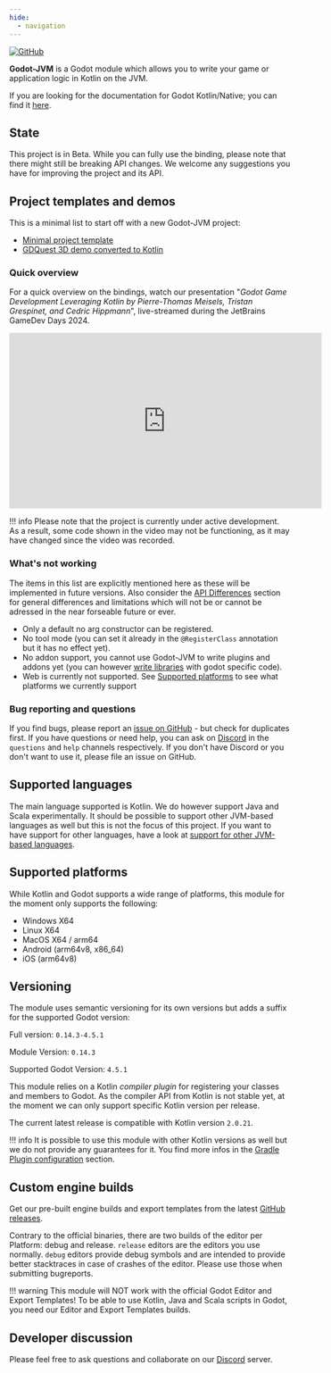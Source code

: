 ```yaml
---
hide:
  - navigation
---
```



[![GitHub](https://img.shields.io/github/license/utopia-rise/godot-jvm?style=flat-square)](LICENSE)

**Godot-JVM** is a Godot module which allows you to write your game or application logic in Kotlin on the JVM.

If you are looking for the documentation for Godot Kotlin/Native; you can find it [here](https://godot-kotlin.readthedocs.io/en/latest/).

## State

This project is in Beta. While you can fully use the binding, please note that there might still be breaking API changes. We welcome any suggestions you have for improving the project and its API.

## Project templates and demos

This is a minimal list to start off with a new Godot-JVM project:

- [Minimal project template](https://github.com/utopia-rise/godot-kotlin-project-template)
- [GDQuest 3D demo converted to Kotlin](https://github.com/utopia-rise/godot-kotlin-3d-demo)

### Quick overview

For a quick overview on the bindings, watch our presentation "*Godot Game Development Leveraging Kotlin by Pierre-Thomas Meisels, Tristan Grespinet, and Cedric Hippmann*", live-streamed during the JetBrains GameDev Days 2024.

<iframe width="560" height="315" src="https://www.youtube.com/embed/Td7JbrGGa8o?si=lsmxnOJZmIiqpVk5" title="YouTube video player" frameborder="0" allow="accelerometer; autoplay; clipboard-write; encrypted-media; gyroscope; picture-in-picture; web-share" referrerpolicy="strict-origin-when-cross-origin" allowfullscreen></iframe>

!!! info
    Please note that the project is currently under active development. As a result, some code shown in the video may not be functioning, as it may have changed since the video was recorded.

### What's not working

The items in this list are explicitly mentioned here as these will be implemented in future versions.
Also consider the [API Differences](user-guide/api-differences.md) section for general differences
and limitations which will not be or cannot be adressed in the near forseable future or ever.

- Only a default no arg constructor can be registered.
- No tool mode (you can set it already in the `@RegisterClass` annotation but it has no effect yet).
- No addon support, you cannot use Godot-JVM to write plugins and addons yet (you can however [write libraries](develop-libraries/introduction.md) with godot specific code).
- Web is currently not supported. See [Supported platforms](#supported-platforms) to see what platforms we currently support

### Bug reporting and questions

If you find bugs, please report an [issue on GitHub](https://github.com/utopia-rise/godot-jvm/issues) - but check for duplicates first. If you have questions or need help, you can ask on [Discord](https://discord.gg/zpb5Ru7v9x) in the `questions` and `help` channels respectively.
If you don't have Discord or you don't want to use it, please file an issue on GitHub.

## Supported languages

The main language supported is Kotlin. We do however support Java and Scala experimentally. It should be possible to support other JVM-based languages as well but this is not the focus of this project. If you want to have support for other languages, have a look at [support for other JVM-based languages](contribution/support-for-other-jvm-based-languages.md).

## Supported platforms

While Kotlin and Godot supports a wide range of platforms, this module for the moment only supports the following:

- Windows X64
- Linux X64
- MacOS X64 / arm64
- Android (arm64v8, x86_64)
- iOS (arm64v8)

## Versioning

The module uses semantic versioning for its own versions but adds a suffix for the supported Godot version:

Full version: `0.14.3-4.5.1`

Module Version: `0.14.3`

Supported Godot Version: `4.5.1`

This module relies on a Kotlin *compiler plugin* for registering your classes and members to Godot. As the compiler API from Kotlin is not stable yet, at the moment we can only support specific Kotlin version per release.

The current latest release is compatible with Kotlin version `2.0.21`.

!!! info
    It is possible to use this module with other Kotlin versions as well but we do not provide any guarantees for it. You find more infos in the [Gradle Plugin configuration](user-guide/advanced/gradle-plugin-configuration.md#disable-build-failure-on-kotlin-version-mismatch) section.

## Custom engine builds

Get our pre-built engine builds and export templates from the latest [GitHub releases](https://github.com/utopia-rise/godot-jvm/releases).

Contrary to the official binaries, there are two builds of the editor per Platform: debug and release.
`release` editors are the editors you use normally. `debug` editors provide debug symbols and are intended to provide better stacktraces in case of crashes of the editor. Please use those when submitting bugreports. 

!!! warning
    This module will NOT work with the official Godot Editor and Export Templates! To be able to use Kotlin, Java and Scala scripts in Godot, you need our Editor and Export Templates builds.

## Developer discussion

Please feel free to ask questions and collaborate on our [Discord](https://discord.gg/zpb5Ru7v9x) server.
